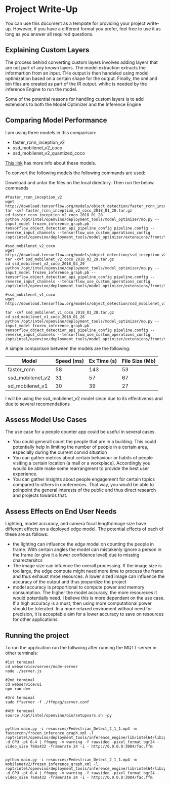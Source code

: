 
# Project Write-Up

You can use this document as a template for providing your project write-up. However, if you
have a different format you prefer, feel free to use it as long as you answer all required
questions.

## Explaining Custom Layers

The process behind converting custom layers involves adding layers that are not part of any known layers.
The model extraction extracts the informartion from an input. THe output is then handeled using model optimization based on a certain shape for the output. Finally, the xml and bin files are created as part of the IR output. whihc is needed by the inference Engine to run the model.

Some of the potential reasons for handling custom layers is to add extensions to both the Model Optimizer and the Inference Engine

## Comparing Model Performance

I am using three models in this comparison:

- faster_rcnn_inception_v2
- ssd_mobilenet_v2_coco
- ssd_mobilenet_v2_quantized_coco

[This link](https://github.com/tensorflow/models/blob/master/research/object_detection/g3doc/detection_model_zoo.md) has more info about these models.

To convert the following models the following commands are used:

Download and untar the files on the local directory. Then run the below commands



```
#faster_rcnn_inception_v2
wget http://download.tensorflow.org/models/object_detection/faster_rcnn_inception_v2_coco_2018_01_28.tar.gz
tar -xvf faster_rcnn_inception_v2_coco_2018_01_28.tar.gz
cd faster_rcnn_inception_v2_coco_2018_01_28
python /opt/intel/openvino/deployment_tools/model_optimizer/mo.py --input_model frozen_inference_graph.pb --tensorflow_object_detection_api_pipeline_config pipeline.config --reverse_input_channels --tensorflow_use_custom_operations_config /opt/intel/openvino/deployment_tools/model_optimizer/extensions/front/tf/faster_rcnn_support.json

#ssd_mobilenet_v2_coco
wget http://download.tensorflow.org/models/object_detection/ssd_inception_v2_coco_2018_01_28.tar.gz
tar -xvf ssd_mobilenet_v2_coco_2018_03_29.tar.gz 
cd ssd_mobilenet_v2_coco_2018_03_29
python /opt/intel/openvino/deployment_tools/model_optimizer/mo.py --input_model frozen_inference_graph.pb --tensorflow_object_detection_api_pipeline_config pipeline.config --reverse_input_channels --tensorflow_use_custom_operations_config /opt/intel/openvino/deployment_tools/model_optimizer/extensions/front/tf/ssd_support.json

#ssd_mobilenet_v1_coco
wget http://download.tensorflow.org/models/object_detection/ssd_mobilenet_v1_coco_2018_01_28.tar.gz

tar -xvf ssd_mobilenet_v1_coco_2018_01_28.tar.gz
cd ssd_mobilenet_v1_coco_2018_01_28
python /opt/intel/openvino/deployment_tools/model_optimizer/mo.py --input_model frozen_inference_graph.pb --tensorflow_object_detection_api_pipeline_config pipeline.config --reverse_input_channels --tensorflow_use_custom_operations_config /opt/intel/openvino/deployment_tools/model_optimizer/extensions/front/tf/ssd_support.json
```


A simple comparison between the models are the following:

| Model            | Speed (ms) | Ex Time (s) | File Size (Mb) |
|------------------|------------|-------------|----------------|
| faster_rcnn      | 58         | 143         | 53             |
| ssd_mobilenet_v2 | 31         | 57          | 67             |
| sd_mobilenet_v1  | 30         | 39          | 27             |



I will be using the ssd_mobilenet_v2 model since due to its effectivenss and due to several recomendations

## Assess Model Use Cases

The use case for a people counter app could be useful in several cases. 
- You could generall count the people that are in a building. This could potentially help in limiting the number of people in a certain area, especially during the current convid situation
- You can gather metrics about certain behaviour or habits of people visiting a certain location (a mall or a workplace). Accordingly you wouild be able make some rearrangment to provide the best user experience.
- You can gather insights about people engagement for certain topics compared to others in conferneces. That way, you would be able to poinpoint the general interests of the public and thus direct research and projects towards that.




## Assess Effects on End User Needs

Lighting, model accuracy, and camera focal length/image size have different effects on a
deployed edge model. The potential effects of each of these are as follows:

- the lighting can influence the edge model on counting the people in frame. With certain angles the model can mistakenly ignore a person in the frame (or give it a lower confidence level) due to missing charectersitcs 
- The image size can infuence the overall processing. If the image size is too large, the edge compute might need more time to process the frame and thus exhaust mroe resources. A lower sized image can influence the accuracy of the output and thus jeopardize the project
- model accuracy is proportional to compute power and memory consumption. The higher the model accuracy, the more resoureces it would potentially need. I believe this is more dependant on the use case. If a high accuracy is a must, then using more computational power should be tolerated. In a more relaxed enviroment without need for precision, it is acceptable aim for a lower accuracy to save on resources for other applications.



## Running the project
To run the application run the follwoing after running the MQTT server in other terminals:


```
#1st terminal
cd webservice/server/node-server
node ./server.js

#2nd terminal
cd webservice/ui
npm run dev

#3rd terminal
sudo ffserver -f ./ffmpeg/server.conf

#4th terminal
source /opt/intel/openvino/bin/setupvars.sh -py


python main.py -i resources/Pedestrian_Detect_2_1_1.mp4 -m fastercnn/frozen_inference_graph.xml -l /opt/intel/openvino/deployment_tools/inference_engine/lib/intel64/libcpu_extension_sse4.so -d CPU -pt 0.4 | ffmpeg -v warning -f rawvideo -pixel_format bgr24 -video_size 768x432 -framerate 24 -i - http://0.0.0.0:3004/fac.ffm


python main.py -i resources/Pedestrian_Detect_2_1_1.mp4 -m mobilenetv2/frozen_inference_graph.xml -l /opt/intel/openvino/deployment_tools/inference_engine/lib/intel64/libcpu_extension_sse4.so -d CPU -pt 0.4 | ffmpeg -v warning -f rawvideo -pixel_format bgr24 -video_size 768x432 -framerate 24 -i - http://0.0.0.0:3004/fac.ffm







